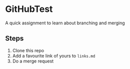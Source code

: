 # GitHubTest
A quick assignment to learn about branching and merging

## Steps 
1. Clone this repo
2. Add a favourite link of yours to `links.md`
3. Do a merge request
